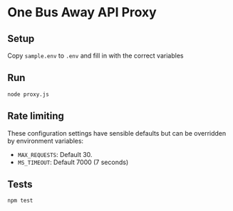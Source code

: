 # One Bus Away API Proxy

## Setup 

Copy `sample.env` to `.env` and fill in with the correct variables

## Run

`node proxy.js`

## Rate limiting 

These configuration settings have sensible defaults but can be overridden by 
environment variables:

* `MAX_REQUESTS`: Default 30.
* `MS_TIMEOUT`: Default 7000 (7 seconds)

## Tests

`npm test`
